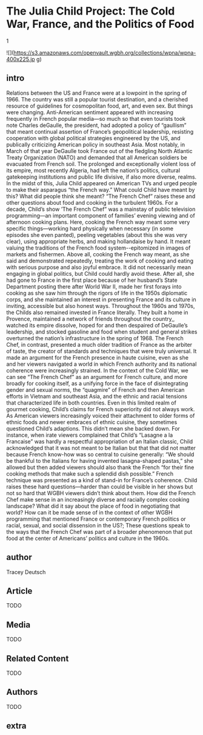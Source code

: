 # The Julia Child Project: The Cold War, France, and the Politics of Food

1

![](https://s3.amazonaws.com/openvault.wgbh.org/collections/wpna/wpna-400x225.jp
g)

## intro

Relations between the US and France were at a lowpoint in the spring of 1966. 
The country was still a popular tourist destination, and a cherished resource 
of guidelines for cosmopolitan food, art, and even sex. But things were 
changing. Anti-American sentiment appeared with increasing frequently in French 
popular media—so much so that even tourists took note Charles deGaulle, the 
president, had adopted a policy of “gaullism” that meant continual assertion of 
France’s geopolitical leadership, resisting cooperation with global political 
strategies engineered by the US, and publically criticizing American policy in 
southeast Asia. Most notably, in March of that year DeGaulle took France out of 
the fledgling North Atlantic Treaty Organization (NATO) and demanded that all 
American soldiers be evacuated from French soil. The prolonged and 
exceptionally violent loss of its empire, most recently Algeria, had left the 
nation’s politics, cultural gatekeeping institutions and public life divisive, 
if also more diverse, realms. In the midst of this, Julia Child appeared on 
American TVs and urged people to make their asparagus “the French way.” What 
could Child have meant by this? What did people think she meant? “The French 
Chef” raises these and other questions about food and cooking in the turbulent 
1960s. For a decade, Child’s show ’The French Chef” was a mainstay of public 
television programming—an important component of families’ evening viewing and 
of afternoon cooking plans. Here, cooking the French way meant some very 
specific things—working hard physically when necessary (in some episodes she 
even panted), peeling vegetables (about this she was very clear), using 
appropriate herbs, and making hollandaise by hand. It meant valuing the 
traditions of the French food system--epitomized in images of markets and 
fishermen. Above all, cooking the French way meant, as she said and 
demonstrated repeatedly, treating the work of cooking and eating with serious 
purpose and also joyful embrace. It did not necessarily mean engaging in global 
politics, but Child could hardly avoid these. After all, she had gone to France 
in the first place because of her husband’s State Department posting there 
after World War II, made her first forays into cooking as she saw him through 
the rigors of life in the 1950s diplomatic corps, and she maintained an 
interest in presenting France and its culture in inviting, accessible but also 
honest ways. Throughout the 1960s and 1970s, the Childs also remained invested 
in France literally. They built a home in Provence, maintained a network of 
friends throughout the country,, watched its empire dissolve, hoped for and 
then despaired of DeGaulle’s leadership, and stocked gasoline and food when 
student and general strikes overturned the nation’s infrastructure in the 
spring of 1968. The French Chef, in contrast, presented a much older tradition 
of France as the arbiter of taste, the creator of standards and techniques that 
were truly universal. It made an argument for the French presence in haute 
cuisine, even as she and her viewers navigated a world in which French 
authority and its national coherence were increasingly strained. In the context 
of the Cold War, we can see “The French Chef” as an argument for French 
culture, and more broadly for cooking itself, as a unifying force in the face 
of disintegrating gender and sexual norms, the “quagmire” of French and then 
American efforts in Vietnam and southeast Asia, and the ethnic and racial 
tensions that characterized life in both countries. Even in this limited realm 
of gourmet cooking, Child’s claims for French superiority did not always work. 
As American viewers increasingly voiced their attachment to older forms of 
ethnic foods and newer embraces of ethnic cuisine, they sometimes questioned 
Child’s adaptions. This didn’t mean she backed down. For instance, when irate 
viewers complained that Child’s “Lasagne a la Francaise” was hardly a 
respectful appropriation of an Italian classic, Child acknowledged that it was 
not meant to be Italian but that that did not matter because French know-how 
was so central to cuisine generally: “We should be thankful to the Italians for 
having invented lasagna-shaped pastas,” she allowed but then added viewers 
should also thank the French “for their fine cooking methods that make such a 
splendid dish possible.” French technique was presented as a kind of stand-in 
for France’s coherence. Child raises these hard questions—harder than could be 
visible in her shows but not so hard that WGBH viewers didn’t think about them. 
How did the French Chef make sense in an increasingly diverse and racially 
complex cooking landscape? What did it say about the place of food in 
negotiating that world? How can it be made sense of in the context of other 
WGBH programming that mentioned France or contemporary French politics or 
racial, sexual, and social dissension in the US?; These questions speak to the 
ways that the French Chef was part of a broader phenomenon that put food at the 
center of Americans’ politics and culture in the 1960s. 

## author

Tracey Deutsch

## Article

TODO

## Media

TODO

## Related Content

TODO

## Authors

TODO

## extra